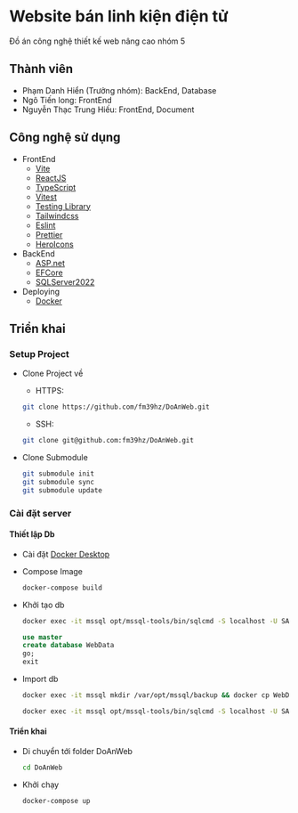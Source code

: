 # Website bán linh kiện điện tử

Đồ án công nghệ thiết kế web nâng cao nhóm 5

## Thành viên

- Phạm Danh Hiển (Trưởng nhóm): BackEnd, Database
- Ngô Tiến long: FrontEnd
- Nguyễn Thạc Trung Hiếu: FrontEnd, Document

## Công nghệ sử dụng

- FrontEnd
  - [Vite](https://vitejs.dev)
  - [ReactJS](https://reactjs.org)
  - [TypeScript](https://www.typescriptlang.org)
  - [Vitest](https://vitest.dev)
  - [Testing Library](https://testing-library.com)
  - [Tailwindcss](https://tailwindcss.com)
  - [Eslint](https://eslint.org)
  - [Prettier](https://prettier.io)
  - [HeroIcons](https://heroicons.com/)
- BackEnd
  - [ASP.net](https://asp.net)
  - [EFCore](https://github.com/dotnet/efcore)
  - [SQLServer2022](https://www.microsoft.com/en-us/sql-server/)
- Deploying
  - [Docker](https://docker.com)

## Triển khai

### Setup Project

- Clone Project về

  - HTTPS:

  ```bash
  git clone https://github.com/fm39hz/DoAnWeb.git
  ```

  - SSH:

  ```bash
  git clone git@github.com:fm39hz/DoAnWeb.git
  ```

- Clone Submodule

  ```bash
  git submodule init
  git submodule sync
  git submodule update
  ```

### Cài đặt server

#### Thiết lập Db

- Cài đặt [Docker Desktop](https://docker.com)
- Compose Image

  ```bash
  docker-compose build
  ```

- Khởi tạo db

  ```bash
  docker exec -it mssql opt/mssql-tools/bin/sqlcmd -S localhost -U SA -P '@VeryComplexPassword1thTime'
  ```

  ```sql server
  use master
  create database WebData
  go;
  exit
  ```

- Import db

  ```bash
  docker exec -it mssql mkdir /var/opt/mssql/backup && docker cp WebData/WebData.sql mssql:/var/opt/mssql/backup/WebData.sql
  ```

  ```bash
  docker exec -it mssql opt/mssql-tools/bin/sqlcmd -S localhost -U SA -P '@VeryComplexPassword1thTime' -i '/var/opt/mssql/backup/WebData.sql'
  ```

#### Triển khai

- Di chuyển tới folder DoAnWeb

  ```bash
  cd DoAnWeb
  ```

- Khởi chạy

  ```bash
  docker-compose up
  ```
